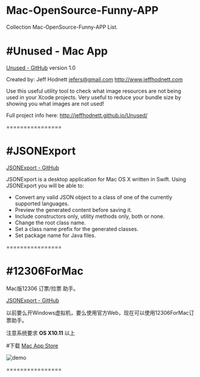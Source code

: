 # Mac-OpenSource-Funny-APP
Collection Mac-OpenSource-Funny-APP List.


#Unused - Mac App
================
[Unused - GitHub](https://github.com/jeffhodnett/Unused)
version 1.0

Created by: Jeff Hodnett
jefers@gmail.com
http://www.jeffhodnett.com

Use this useful utility tool to check what image resources are not being used in your Xcode projects.
Very useful to reduce your bundle size by showing you what images are not used!

Full project info here:
http://jeffhodnett.github.io/Unused/

================


#JSONExport
==========
[JSONExport - GitHub](https://github.com/Ahmed-Ali/JSONExport)

JSONExport is a desktop application for Mac OS X written in Swift. 
Using JSONExport you will be able to:
* Convert any valid JSON object to a class of one of the currently supported languages.
* Preview the generated content before saving it.
* Include constructors only, utility methods only, both or none.
* Change the root class name.
* Set a class name prefix for the generated classes.
* Set package name for Java files.

================

#12306ForMac
==========
Mac版12306 订票/捡票 助手。

[JSONExport - GitHub](https://github.com/fancymax/12306ForMac)

以前要么开Windows虚拟机，要么使用官方Web，现在可以使用12306ForMac订票助手。

注意系统要求  **OS X10.11**  以上

#下载
[Mac App Store](https://itunes.apple.com/cn/app/ding-piao-zhu-shou/id1163682213?l=zh&ls=1&mt=12)

![demo](screenshot/12306ForMac.jpg)

================


